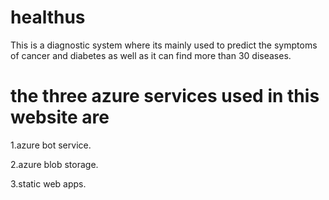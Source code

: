 # healthus 
This is a diagnostic system where its mainly used to predict the symptoms of cancer and diabetes as well as it can find more than 30 diseases.

# the three azure services used in this website are 
1.azure bot service.

2.azure blob storage.

3.static web apps.
